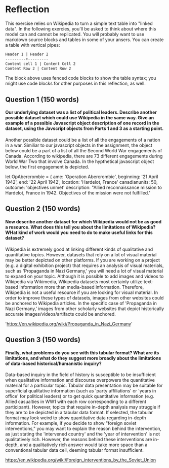 # Reflection

This exercise relies on Wikipedia to turn a simple text table into "linked data". In the following exercies, you'll be asked to think about where this model can and cannot be replicated. You will probably want to use markdown source blocks and tables in some of your ansers. You can create a table with vertical pipes:

```markdown
Header 1 | Header 2
---------+---------
Content cell 1 | Content Cell 2
Content Row 2 | Content Row 2
```

The block above uses fenced code blocks to show the table syntax; you might use code blocks for other purposes in this reflection, as well.

## Question 1 (150 words)

#### Our underlying dataset was a list of political leaders. Describe another possible dataset which could use Wikipedia in the same way. Give an example of a possible Javascript object description of one record in the dataset, using the Javscript objects from Parts 1 and 3 as a starting point.

Another possible dataset could be a list of all the engagements of a nation in a war. Similiar to our javascript objects in the assignment, the object below could be a part of a list of all the Second World War engagements of Canada. According to wikipedia, there are 73 different engagements during World War Two that involve Canada. In the hypthetical javascript object below, the first engagement is depicted.

let OpAbercrombie = {
ame: 'Operation Abercrombie',
beginning: '21 April 1942',
end: '22 April 1942',
location: 'Hardelot, France'
canadianunits: 50,
outcome: 'objectives unmet'
description: "Allied reconnaissance mission to Hardelot, France in 1942. Objectives of the mission were not fulfilled.'

## Question 2 (150 words)

#### Now describe another dataset for which Wikipedia would **not** be as good a resource. What does this tell you about the limitations of Wikipedia? WHat kind of work would you need to do to make useful links for this dataset?

Wikipedia is extremely good at linking different kinds of qualitative and quantitative topics. However, datasets that rely on a lot of visual material may be better depicted on other platforms. If you are working on a project (e.g. a digital exhibition project) that requires an analysis of visual materials, such as 'Propaganda in Nazi Germany,' you will need a lot of visual material to expand on your topic. Although it is possible to add images and videos to Wikipedia via Wikimedia, Wikipedia datasets most certainly utilize text-based information more than media-based information. Therefore, Wikipedia is not a useful resource if you are looking for visual material. In order to improve these types of datasets, images from other websites could be anchored to Wikipedia articles. In the specific case of 'Propaganda in Nazi Germany,' images from other scholarly websites that depict historically accurate images/videos/artifacts could be anchored.

'https://en.wikipedia.org/wiki/Propaganda_in_Nazi_Germany'

## Question 3 (150 words)

#### Finally, what problems do you see with this tabular format? What are its limitations, and what do they suggest more broadly about the limitations of data-based historical/humanistic inquiry?

Data-based inquiry in the field of history is susceptible to be insufficient when qualitative information and discourse overpowers the quantitative material for a particular topic. Tabular data presentation may be suitable for superficial qualitative information (such as 'party affiliations' or 'years in office' for political leaders) or to get quick quantitative information (e.g. Allied casualties in WW1 with each row corresponding to a different participant). However, topics that require in-depth analysis may struggle if they are to be depicted in a tabular data format. If selected, the tabular format may look weird to show quantitative data regarding in-depth information. For example, if you decide to show "foreign soviet interventions," you may want to explain the reason behind the intervention, as just stating the 'intervened country' and the 'year of intervention' is not qualitatively rich. However, the reasons behind these interventions are in-depth, and a qualitatively rich answer would take more space than a conventional tabular data cell, deeming tabular format insufficient.

https://en.wikipedia.org/wiki/Foreign_interventions_by_the_Soviet_Union
